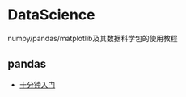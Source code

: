 # DataScience
numpy/pandas/matplotlib及其数据科学包的使用教程
## pandas
   + [十分钟入门](https://nbviewer.jupyter.org/github/codebysandwich/DataScience/blob/master/pandas/10minutesToPandas.ipynb)
   
